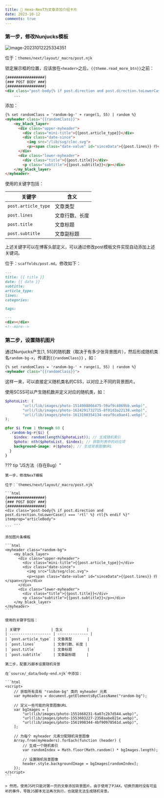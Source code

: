 ```yaml
---
title: 🛌 Hexo-NexT为文章添加介绍卡片
date: 2023-10-12
comments: true
---
```


### 第一步，修改Nunjucks模板  

![image-20231012225334351](https://my-gallery-1306340269.cos.ap-beijing.myqcloud.com/mastermao/image-20231012225334351.png)

位于：`themes/next/layout/_macro/post.njk` 

锁定展示框的位置，应该放在`<header>`之后，`{{theme.read_more_btn}}`之前：

```html
{#################}
{### POST BODY ###}
{#################}
<div class="post-body{% if post.direction and post.direction.toLowerCase() === 'rtl' %} rtl{% endif %}" itemprop="articleBody">
    ...
```

添加：  

```html
{% set randomClass = 'random-bg-' + range(1, 55) | random %}
<myheader class="{{randomClass}}">
    <my_black_layer>
      <div class="upper-myheader">
        <div class="mini-title">{{post.article_type}}</div>
        <div class="date-since">
          <img src="/lib/svg/cloc.svg">
          <p><span class="date-value" id="sinceData">{{post.lines}} 行</span></p></div>
      </div>
      <div class="lower-myheader">
        <div class="title">{{post.title}}</div>
        <p class="subtitle">{{post.subtitle}}</p></div>
    </my_black_layer>
</myheader>
```

使用的关键字包括：

| 关键字              | 含义           |
| ------------------- | -------------- |
| `post.article_type` | 文章类型       |
| `post.lines`        | 文章行数、长度 |
| `post.title`        | 文章标题       |
| `post.subtitle`     | 文章副标题     |

上述关键字可以在博客头部定义，可以通过修改post模板文件实现自动添加上述关键词。

位于：`scaffolds/post.md`。修改如下：

```markdown
---
title: {{ title }}
date: {{ date }}
subtitle: 
article_type: 
lines:
categories:

tags:

---
<div></div>
<!--more-->
```

### 第二步，设置随机图片

通过Nunjucks产生[1, 55]的随机数（取决于有多少张背景图片），然后形成随机类名`random-bg-x`，传递到`{{randomClass}}` ，如：

```html
{% set randomClass = 'random-bg-' + range(1, 55) | random %}
<myheader class="{{randomClass}}">
```

这样一来，可以直接定义随机类名的CSS，以对应上不同的背景图片。  

使用SCSS可以产生随机数并定义对应的随机类，如：

```scss
$photoList: (
        "url(/lib/images/photo-1514908866475-59af9c4069bb.webp)",
        "url(/lib/images/photo-1624291732715-8f01d3a22138.webp)",
        "url(/lib/images/photo-1613100354134-eeaf0ca9ae41.webp)",
);

@for $i from 1 through 60 {
  .random-bg-#{$i} {
    $index: random(length($photoList)); // 生成随机索引
    $photo: nth($photoList, $index); // 获取列表中的对应项
    background-image: #{$photo}; // 生成背景图像URL
  }
}
```

??? tip "JS方法（存在Bug）"

    第一步，修改NexT模板
    
    位于：`themes/next/layout/_macro/post.njk`
    
    ```html
    {#################}
    {### POST BODY ###}
    {#################}
    <div class="post-body{% if post.direction and post.direction.toLowerCase() === 'rtl' %} rtl{% endif %}" itemprop="articleBody">
        ...
    ```
    
    添加图片条模板
    
    ```html
    <myheader class="random-bg">
        <my_black_layer>
          <div class="upper-myheader">
            <div class="mini-title">{{post.article_type}}</div>
            <div class="date-since">
              <img src="lib/svg/cloc.svg">
              <p><span class="date-value" id="sinceData">{{post.lines}} 行</span></p></div>
          </div>
          <div class="lower-myheader">
            <div class="title">{{post.title}}</div>
            <p class="subtitle">{{post.subtitle}}</p></div>
        </my_black_layer>
    </myheader>
    ```
    
    使用的关键字包括：
    
    | 关键字              | 含义           |
    | ------------------- | -------------- |
    | `post.article_type` | 文章类型       |
    | `post.lines`        | 文章行数、长度 |
    | `post.title`        | 文章标题       |
    | `post.subtitle`     | 文章副标题     |
    
    第二步，配置JS脚本设置随机背景
    
    在`source/_data/body-end.njk`中添加：
    
    ```html
    <script>
        // 获取所有具有 "random-bg" 类的 myheader 元素
        var myHeaders = document.getElementsByClassName("random-bg");
    
        // 定义一些可能的背景图像URL
        var bgImages = [
            "url(lib/images/photo-1551668231-6a07c2b7d544.webp)",
            "url(lib/images/photo-1553603227-2358aabe821e.webp)",
            "url(lib/images/photo-1561998344-4bf90978561d.webp)",
        ];
    
        // 为每个 myheader 元素分配随机背景图像
        Array.from(myHeaders).forEach(function (header) {
            // 生成一个随机索引
            var randomIndex = Math.floor(Math.random() * bgImages.length);
    
            // 设置随机背景图像
            header.style.backgroundImage = bgImages[randomIndex];
        });
    </script>
    ```
    
    > 然而，使用JS时只能对第一页的文章添加背景图片。由于使用了PJAX，切换页面时没有可监听的事件，导致JS脚本无法再次执行，也就是无法生成随机背景。









